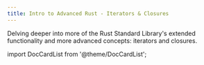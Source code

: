 ```yaml
---
title: Intro to Advanced Rust - Iterators & Closures
---
```


Delving deeper into more of the Rust Standard Library's extended functionality and more advanced concepts: iterators and closures.

import DocCardList from '@theme/DocCardList';

<DocCardList />
